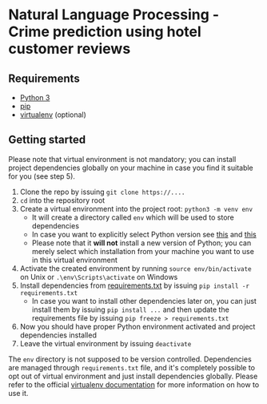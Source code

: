 # Natural Language Processing - Crime prediction using hotel customer reviews

## Requirements

* [Python 3][python-site]
* [pip][pip-site]
* [virtualenv][virtualenv-install-site] (optional)

## Getting started

Please note that virtual environment is not mandatory; you can install project dependencies globally on your machine in case you find it suitable for you (see step 5).

1. Clone the repo by issuing `git clone https://....`
2. `cd` into the repository root
3. Create a virtual environment into the project root: `python3 -m venv env` 
   * It will create a directory called `env` which will be used to store dependencies
   * In case you want to explicitly select Python version see [this][venv-help-1] and [this][venv-help-2]
   * Please note that it **will not** install a new version of Python; you can merely select which installation from your machine you want to use in this virtual environment
4. Activate the created environment by running `source env/bin/activate` on Unix or `.\env\Scripts\activate` on Windows
5. Install dependencies from [requirements.txt](requirements.txt) by issuing `pip install -r requirements.txt`
   * In case you want to install other dependencies later on, you can just install them by issuing `pip install ...` and then update the requirements file by issuing `pip freeze > requirements.txt`
6. Now you should have proper Python environment activated and project dependencies installed
7. Leave the virtual environment by issuing `deactivate`

The `env` directory is not supposed to be version controlled. Dependencies are managed through `requirements.txt` file, and it's completely possible to opt out of virtual environment and just install dependencies globally. Please refer to the official [virtualenv documentation][virtualenv-install-site] for more information on how to use it.


[python-site]:https://www.python.org/
[pip-site]:https://pypi.org/project/pip/
[virtualenv-install-site]:https://packaging.python.org/guides/installing-using-pip-and-virtual-environments/
[venv-help-1]:https://stackoverflow.com/questions/1534210/use-different-python-version-with-virtualenv
[venv-help-2]:https://stackoverflow.com/questions/1534210/use-different-python-version-with-virtualenv/39713544#39713544


